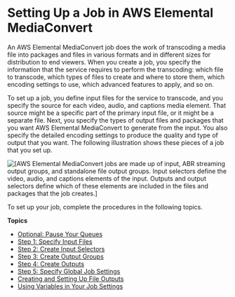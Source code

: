 # Setting Up a Job in AWS Elemental MediaConvert<a name="setting-up-a-job"></a>

An AWS Elemental MediaConvert job does the work of transcoding a media file into packages and files in various formats and in different sizes for distribution to end viewers\. When you create a job, you specify the information that the service requires to perform the transcoding: which file to transcode, which types of files to create and where to store them, which encoding settings to use, which advanced features to apply, and so on\.

To set up a job, you define input files for the service to transcode, and you specify the source for each video, audio, and captions media element\. That source might be a specific part of the primary input file, or it might be a separate file\. Next, you specify the types of output files and packages that you want AWS Elemental MediaConvert to generate from the input\. You also specify the detailed encoding settings to produce the quality and type of output that you want\. The following illustration shows these pieces of a job that you set up\.

![\[AWS Elemental MediaConvert jobs are made up of input, ABR streaming output groups, and standalone file output groups. Input selectors define the video, audio, and captions elements of the input. Outputs and output selectors define which of these elements are included in the files and packages that the job creates.\]](http://docs.aws.amazon.com/mediaconvert/latest/ug/images/Job_overview.png)

To set up your job, complete the procedures in the following topics\.

**Topics**
+ [Optional: Pause Your Queues](optional-pause-the-queue.md)
+ [Step 1: Specify Input Files](specify-input-settings.md)
+ [Step 2: Create Input Selectors](create-selectors.md)
+ [Step 3: Create Output Groups](specify-output-groups.md)
+ [Step 4: Create Outputs](create-outputs.md)
+ [Step 5: Specify Global Job Settings](specify-global-job-settings.md)
+ [Creating and Setting Up File Outputs](create-outputs-in-file-output-groups.md)
+ [Using Variables in Your Job Settings](using-variables-in-your-job-settings.md)